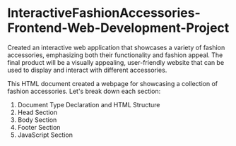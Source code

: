 # InteractiveFashionAccessories-Frontend-Web-Development-Project
Created an interactive web application that showcases a variety of fashion accessories, emphasizing both their functionality and fashion appeal. The final product will be a visually appealing, user-friendly website that can be used to display and interact with different accessories.

This HTML document created a webpage for showcasing a collection of fashion accessories. Let's break down each section:

1. Document Type Declaration and HTML Structure
2. Head Section
3. Body Section
4. Footer Section
5. JavaScript Section




